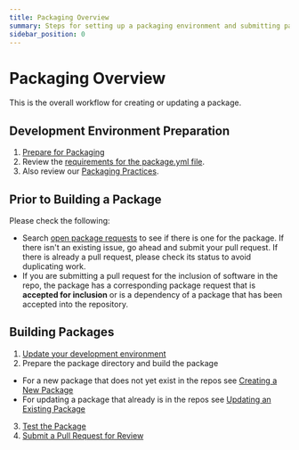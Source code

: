 ```yaml
---
title: Packaging Overview
summary: Steps for setting up a packaging environment and submitting packages
sidebar_position: 0
---
```


# Packaging Overview

This is the overall workflow for creating or updating a package.

## Development Environment Preparation

1. [Prepare for Packaging](prepare-for-packaging.md)
2. Review the [requirements for the package.yml file](docs/packaging/package.yml.md).
3. Also review our [Packaging Practices](docs/packaging/packaging-practices.md).

## Prior to Building a Package

Please check the following:

- Search [open package requests](https://github.com/getsolus/packages/issues?q=label%3A%22Package+Request%22) to see if there is one for the package. If there isn't an existing issue, go ahead and submit your pull request. If there is already a pull request, please check its status to avoid duplicating work.
- If you are submitting a pull request for the inclusion of software in the repo, the package has a corresponding package request that is **accepted for inclusion** or is a dependency of a package that has been accepted into the repository.

## Building Packages

1. [Update your development environment](update-dev-environment.md)
2. Prepare the package directory and build the package

- For a new package that does not yet exist in the repos see [Creating a New Package](creating-a-new-package.md)
- For updating a package that already is in the repos see [Updating an Existing Package](updating-an-existing-package.md)

3. [Test the Package](testing-a-package.md)
4. [Submit a Pull Request for Review](submitting-a-pull-request.md)
